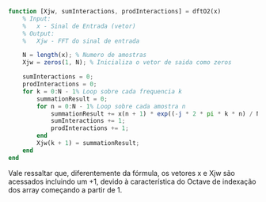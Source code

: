 ```octave
function [Xjw, sumInteractions, prodInteractions] = dftO2(x)
    % Input:
    %   x - Sinal de Entrada (vetor)
    % Output:
    %   Xjw - FFT do sinal de entrada

    N = length(x); % Numero de amostras
    Xjw = zeros(1, N); % Inicializa o vetor de saida como zeros

    sumInteractions = 0;
    prodInteractions = 0;
    for k = 0:N - 1% Loop sobre cada frequencia k
        summationResult = 0;
        for n = 0:N - 1% Loop sobre cada amostra n
            summationResult += x(n + 1) * exp((-j * 2 * pi * k * n) / N); % Soma acumulada
            sumInteractions += 1;
            prodInteractions += 1;
        end
        Xjw(k + 1) = summationResult;
    end
end
```

Vale ressaltar que, diferentemente da fórmula, os vetores x e Xjw são acessados incluindo um +1, devido à característica do Octave de indexação dos array começando a partir de 1.
